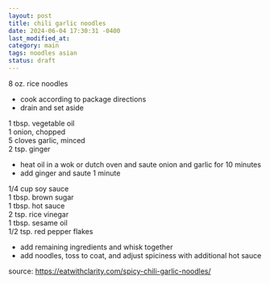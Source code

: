 ```yaml
---
layout: post
title: chili garlic noodles
date: 2024-06-04 17:30:31 -0400
last_modified_at: 
category: main
tags: noodles asian
status: draft
---
```


8 oz. rice noodles  
* cook according to package directions
* drain and set aside

1 tbsp. vegetable oil  
1 onion, chopped  
5 cloves garlic, minced  
2 tsp. ginger  
* heat oil in a wok or dutch oven and saute onion and garlic for 10 minutes
* add ginger and saute 1 minute

1/4 cup soy sauce  
1 tbsp. brown sugar  
1 tbsp. hot sauce  
2 tsp. rice vinegar  
1 tbsp. sesame oil  
1/2 tsp. red pepper flakes  
* add remaining ingredients and whisk together
* add noodles, toss to coat, and adjust spiciness with additional hot sauce

source: <https://eatwithclarity.com/spicy-chili-garlic-noodles/>
